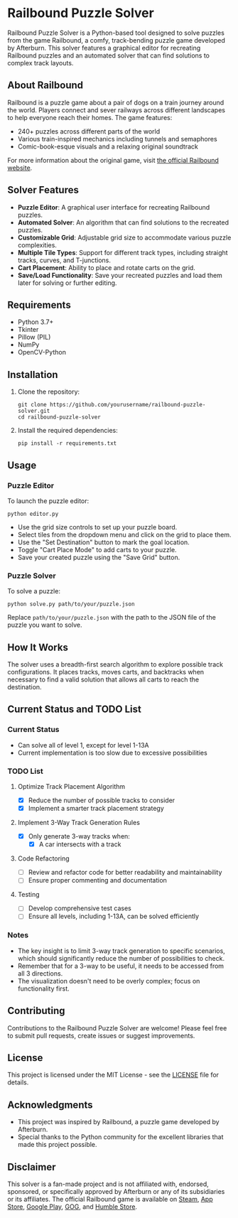 # Railbound Puzzle Solver

Railbound Puzzle Solver is a Python-based tool designed to solve puzzles from the game Railbound, a comfy, track-bending puzzle game developed by Afterburn. This solver features a graphical editor for recreating Railbound puzzles and an automated solver that can find solutions to complex track layouts.

## About Railbound

Railbound is a puzzle game about a pair of dogs on a train journey around the world. Players connect and sever railways across different landscapes to help everyone reach their homes. The game features:

- 240+ puzzles across different parts of the world
- Various train-inspired mechanics including tunnels and semaphores
- Comic-book-esque visuals and a relaxing original soundtrack

For more information about the original game, visit [the official Railbound website](https://afterburn.games/railbound).

## Solver Features

- **Puzzle Editor**: A graphical user interface for recreating Railbound puzzles.
- **Automated Solver**: An algorithm that can find solutions to the recreated puzzles.
- **Customizable Grid**: Adjustable grid size to accommodate various puzzle complexities.
- **Multiple Tile Types**: Support for different track types, including straight tracks, curves, and T-junctions.
- **Cart Placement**: Ability to place and rotate carts on the grid.
- **Save/Load Functionality**: Save your recreated puzzles and load them later for solving or further editing.

## Requirements

- Python 3.7+
- Tkinter
- Pillow (PIL)
- NumPy
- OpenCV-Python

## Installation

1. Clone the repository:

   ```
   git clone https://github.com/yourusername/railbound-puzzle-solver.git
   cd railbound-puzzle-solver
   ```

2. Install the required dependencies:
   ```
   pip install -r requirements.txt
   ```

## Usage

### Puzzle Editor

To launch the puzzle editor:

```
python editor.py
```

- Use the grid size controls to set up your puzzle board.
- Select tiles from the dropdown menu and click on the grid to place them.
- Use the "Set Destination" button to mark the goal location.
- Toggle "Cart Place Mode" to add carts to your puzzle.
- Save your created puzzle using the "Save Grid" button.

### Puzzle Solver

To solve a puzzle:

```
python solve.py path/to/your/puzzle.json
```

Replace `path/to/your/puzzle.json` with the path to the JSON file of the puzzle you want to solve.

## How It Works

The solver uses a breadth-first search algorithm to explore possible track configurations. It places tracks, moves carts, and backtracks when necessary to find a valid solution that allows all carts to reach the destination.

## Current Status and TODO List

### Current Status

- Can solve all of level 1, except for level 1-13A
- Current implementation is too slow due to excessive possibilities

### TODO List

1. Optimize Track Placement Algorithm

   - [x] Reduce the number of possible tracks to consider
   - [x] Implement a smarter track placement strategy

2. Implement 3-Way Track Generation Rules

   - [x] Only generate 3-way tracks when:
     - [x] A car intersects with a track

3. Code Refactoring

   - [ ] Review and refactor code for better readability and maintainability
   - [ ] Ensure proper commenting and documentation

4. Testing

   - [ ] Develop comprehensive test cases
   - [ ] Ensure all levels, including 1-13A, can be solved efficiently

### Notes

- The key insight is to limit 3-way track generation to specific scenarios, which should significantly reduce the number of possibilities to check.
- Remember that for a 3-way to be useful, it needs to be accessed from all 3 directions.
- The visualization doesn't need to be overly complex; focus on functionality first.

## Contributing

Contributions to the Railbound Puzzle Solver are welcome! Please feel free to submit pull requests, create issues or suggest improvements.

## License

This project is licensed under the MIT License - see the [LICENSE](LICENSE) file for details.

## Acknowledgments

- This project was inspired by Railbound, a puzzle game developed by Afterburn.
- Special thanks to the Python community for the excellent libraries that made this project possible.

## Disclaimer

This solver is a fan-made project and is not affiliated with, endorsed, sponsored, or specifically approved by Afterburn or any of its subsidiaries or its affiliates. The official Railbound game is available on [Steam](https://store.steampowered.com/app/1967510/Railbound/), [App Store](https://apps.apple.com/us/app/railbound/id1619014876), [Google Play](https://play.google.com/store/apps/details?id=games.afterburn.railbound), [GOG](https://www.gog.com/game/railbound), and [Humble Store](https://www.humblebundle.com/store/railbound).
